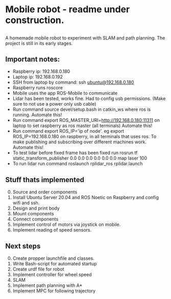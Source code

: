 # Mobile robot - readme under construction.

##
A homemade mobile robot to experiment with SLAM and path planning. The project is still in its early stages.

## Important notes:

- Raspberry ip: 192.168.0.180
- Laptop ip: 192.168.0.192
- SSH from laptop by command: ssh ubuntu@192.168.0.180
- Raspberry runs roscore
- Mobile uses the app ROS-Mobile to communicate
- Lidar has been tested, works fine. Had to config usb permissions. (Make sure to not use a power only usb cable)
- Run command source devel/setup.bash in catkin_ws where ros is running. Automate this!
- Run command export ROS_MASTER_URI=http://192.168.0.180:11311 on laptop to set raspberry as ros master (all terminals) Automate this!
- Run command export ROS_IP='ip of node'. eg export ROS_IP=192.168.0.180 on raspberry, in all terminals that uses ros. To make publishing and subscribing over different machines work. Automate this!
- To test lidar before fixed frame has been fixed run rosrun tf static_transform_publisher 0.0 0.0 0.0 0.0 0.0 0.0 map laser 100
- To run lidar run command roslaunch rplidar_ros rplidar.launch

## Stuff thats implemented
0. Source and order components
1. Install Ubuntu Server 20.04 and ROS Noetic on Raspberry and config wifi and ssh.
2. Design and print body
3. Mount components
4. Connect components
5. Implement control of motors via joystick on mobile.
6. Implement reading of speed sensors.

## Next steps
0. Create propper launchfile and classes.
1. Write Bash-script for automated startup
2. Create urdf file for robot
3. Implement controller for wheel speed
4. SLAM
5. Implement path planning with A*
6. Implement MPC for following trajectory

